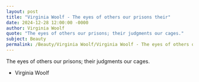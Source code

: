 ```yaml
---
layout: post
title: "Virginia Woolf - The eyes of others our prisons their"
date: 2024-12-28 12:00:00 -0000
author: Virginia Woolf
quote: "The eyes of others our prisons; their judgments our cages."
subject: Beauty
permalink: /Beauty/Virginia Woolf/Virginia Woolf - The eyes of others our prisons their
---
```


The eyes of others our prisons; their judgments our cages.

- Virginia Woolf
